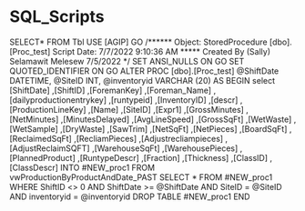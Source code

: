 # SQL_Scripts
SELECT* FROM Tbl
USE [AGIP]
GO
/****** Object:  StoredProcedure [dbo].[Proc_test]    Script Date: 7/7/2022 9:10:36 AM *****
Created By  (Sally) Selamawit Melesew
			7/5/2022
*/
SET ANSI_NULLS ON
GO
SET QUOTED_IDENTIFIER ON
GO
ALTER PROC [dbo].[Proc_test]
		@ShiftDate DATETIME,
		@SiteID	   INT,
		@inventoryid VARCHAR (20) 
AS
BEGIN 
		select  [ShiftDate]
			  ,[ShiftID]
			  ,[ForemanKey]
			  ,[Foreman_Name]
			  ,[dailyproductionentrykey]
			  ,[runtypeid]
			  ,[InventoryID]
			  ,[descr]
			  ,[ProductionLineKey]
			  ,[Name]
			  ,[SiteID]
			  ,[Expr1]
			  ,[GrossMinutes]
			  ,[NetMinutes]
			  ,[MinutesDelayed]
			  ,[AvgLineSpeed]
			  ,[GrossSqFt]
			  ,[WetWaste]
			  ,[WetSample]
			  ,[DryWaste]
			  ,[SawTrim]
			  ,[NetSqFt]
			  ,[NetPieces]
			  ,[BoardSqFt]
			  ,[ReclaimedSqFt]
			  ,[RecliamPieces]
			  ,[Adjustrecliampieces]
			  ,[AdjustReclaimSQFT]
			  ,[WarehouseSqFt]
			  ,[WarehousePieces]
			  ,[PlannedProduct]
			  ,[RuntypeDescr]
			  ,[Fraction]
			  ,[Thickness]
			  ,[ClassID]
			  ,[ClassDescr] 
INTO		#NEW_proc1
FROM		vwProductionByProductAndDate_PAST 
SELECT		* 
FROM		#NEW_proc1
WHERE		ShiftID <> 0
  AND		ShiftDate >= @ShiftDate
  AND		SiteID = @SiteID
  AND		inventoryid = @inventoryid
DROP TABLE	#NEW_proc1
END
